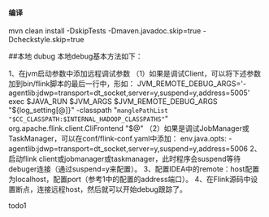 #### 编译

mvn clean install -DskipTests -Dmaven.javadoc.skip=true -Dcheckstyle.skip=true


##本地 dubug
本地debug基本方法如下：

1、在jvm启动参数中添加远程调试参数
（1）如果是调试Client，可以将下述参数加到bin/flink脚本的最后一行中，形如：
JVM_REMOTE_DEBUG_ARGS='-agentlib:jdwp=transport=dt_socket,server=y,suspend=y,address=5005'
exec $JAVA_RUN $JVM_ARGS $JVM_REMOTE_DEBUG_ARGS "${log_setting[@]}" -classpath "`manglePathList "$CC_CLASSPATH:$INTERNAL_HADOOP_CLASSPATHS"`" org.apache.flink.client.CliFrontend "$@"
（2）如果是调试JobManager或TaskManager，可以在conf/flink-conf.yaml中添加：
env.java.opts: -agentlib:jdwp=transport=dt_socket,server=y,suspend=y,address=5006
2、启动flink client或jobmanager或taskmanager，此时程序会suspend等待debuger连接（通过suspend=y来配置）。
3、配置IDEA中的remote：host配置为localhost，配置port（参考1中的配置的address端口）。
4、在Flink源码中设置断点，连接远程host，然后就可以开始debug跟踪了。


todo1
